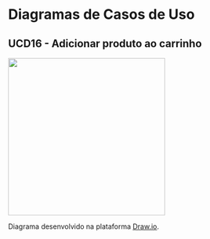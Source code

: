 # Diagramas de Casos de Uso

## UCD16 - Adicionar produto ao carrinho
<div class="toolgrid">
	<div>
        <img height="320px" src="../../../img/diagramas-casos-uso/uc16.png"> 
    </div>
</div>
<p align="justify">Diagrama desenvolvido na plataforma <a href = "https://app.diagrams.net/">Draw.io</a>.</p>